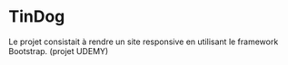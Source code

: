 # TinDog
Le projet consistait à rendre un site responsive en utilisant le framework Bootstrap. (projet UDEMY)
